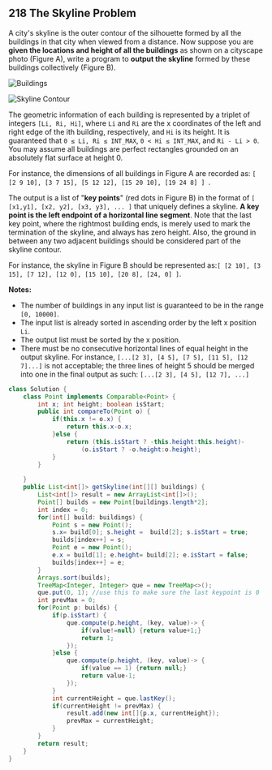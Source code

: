 ## 218 The Skyline Problem

A city's skyline is the outer contour of the silhouette formed by all the buildings in that city when viewed from a distance. Now suppose you are **given the locations and height of all the buildings** as shown on a cityscape photo (Figure A), write a program to **output the skyline** formed by these buildings collectively (Figure B).

![Buildings](https://assets.leetcode.com/uploads/2018/10/22/skyline1.png) 



![Skyline Contour](https://assets.leetcode.com/uploads/2018/10/22/skyline2.png)



The geometric information of each building is represented by a triplet of integers `[Li, Ri, Hi]`, where `Li` and `Ri` are the x coordinates of the left and right edge of the ith building, respectively, and `Hi` is its height. It is guaranteed that `0 ≤ Li, Ri ≤ INT_MAX`, `0 < Hi ≤ INT_MAX`, and `Ri - Li > 0`. You may assume all buildings are perfect rectangles grounded on an absolutely flat surface at height 0.

For instance, the dimensions of all buildings in Figure A are recorded as: `[ [2 9 10], [3 7 15], [5 12 12], [15 20 10], [19 24 8] ] `.

The output is a list of "**key points**" (red dots in Figure B) in the format of `[ [x1,y1], [x2, y2], [x3, y3], ... ]` that uniquely defines a skyline. **A key point is the left endpoint of a horizontal line segment**. Note that the last key point, where the rightmost building ends, is merely used to mark the termination of the skyline, and always has zero height. Also, the ground in between any two adjacent buildings should be considered part of the skyline contour.

For instance, the skyline in Figure B should be represented as:`[ [2 10], [3 15], [7 12], [12 0], [15 10], [20 8], [24, 0] ]`.

**Notes:**

- The number of buildings in any input list is guaranteed to be in the range `[0, 10000]`.
- The input list is already sorted in ascending order by the left x position `Li`.
- The output list must be sorted by the x position.
- There must be no consecutive horizontal lines of equal height in the output skyline. For instance, `[...[2 3], [4 5], [7 5], [11 5], [12 7]...]` is not acceptable; the three lines of height 5 should be merged into one in the final output as such: `[...[2 3], [4 5], [12 7], ...]`



```java
class Solution {
    class Point implements Comparable<Point> {
        int x; int height; boolean isStart;
        public int compareTo(Point o) {
            if(this.x != o.x) {
                return this.x-o.x;
            }else {
                return (this.isStart ? -this.height:this.height)-
                    (o.isStart ? -o.height:o.height);
            }
        }
        
    }
    public List<int[]> getSkyline(int[][] buildings) {
        List<int[]> result = new ArrayList<int[]>();
        Point[] builds = new Point[buildings.length*2];
        int index = 0;
        for(int[] build: buildings) {
            Point s = new Point();
            s.x= build[0]; s.height =  build[2]; s.isStart = true;
            builds[index++] = s;
            Point e = new Point();
            e.x = build[1]; e.height= build[2]; e.isStart = false;
            builds[index++] = e;
        }
        Arrays.sort(builds);
        TreeMap<Integer, Integer> que = new TreeMap<>();
        que.put(0, 1); //use this to make sure the last keypoint is 0
        int prevMax = 0;
        for(Point p: builds) {
            if(p.isStart) {
                que.compute(p.height, (key, value)-> {
                    if(value!=null) {return value+1;}
                    return 1;
                });
            }else {
                que.compute(p.height, (key, value)-> {
                    if(value == 1) {return null;}
                    return value-1;
                });
            }
            int currentHeight = que.lastKey();
            if(currentHeight != prevMax) {
                result.add(new int[]{p.x, currentHeight});
                prevMax = currentHeight;
            }
        }
        return result;
    }
}
```

